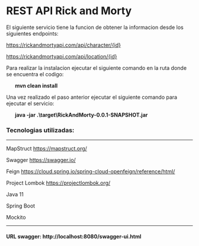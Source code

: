 # REST API Rick and Morty
El siguiente servicio tiene la funcion de obtener la informacion desde los siguientes endpoints:

  https://rickandmortyapi.com/api/character/{id}
  
  https://rickandmortyapi.com/api/location/{id}
  
Para realizar la instalacion ejecutar el siguiente comando en la ruta donde se encuentra el codigo:

  &nbsp;&nbsp;&nbsp;&nbsp;&nbsp;&nbsp;**mvn clean install**
  
Una vez realizado el paso anterior ejecutar el siguiente comando para ejecutar el servicio:

  &nbsp;&nbsp;&nbsp;&nbsp;&nbsp;&nbsp;**java -jar .\target\RickAndMorty-0.0.1-SNAPSHOT.jar**

### Tecnologias utilizadas:
-------------------
  MapStruct https://mapstruct.org/
  
  Swagger https://swagger.io/
  
  Feign https://cloud.spring.io/spring-cloud-openfeign/reference/html/
  
  Project Lombok https://projectlombok.org/
  
  Java 11
  
  Spring Boot
  
  Mockito
  
------------------
#### URL swagger: http://localhost:8080/swagger-ui.html
